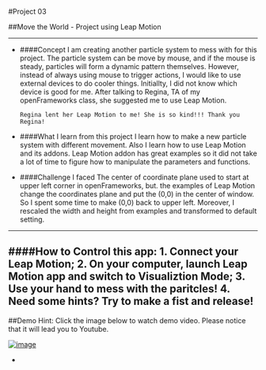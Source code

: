 #Project 03

##Move the World - Project using Leap Motion

-----
* ####Concept
I am creating another particle system to mess with for this project. The particle system can be move by mouse, and if the mouse is steady, particles will form a dynamic pattern themselves. However, instead of always using mouse to trigger actions, I would like to use external devices to do cooler things. Initiallty, I did not know which device is good for me. After talking to Regina, TA of my openFrameworks class, she suggested me to use Leap Motion.

	`Regina lent her Leap Motion to me! She is so kind!!! Thank you Regina!`

* ####What I learn from this project
I learn how to make a new particle system with different movement. Also I learn how to use Leap Motion and its addons. Leap Motion addon has great examples so it did not take a lot of time to figure how to manipulate the parameters and functions. 

* ####Challenge I faced
The center of coordinate plane used to start at upper left corner in openFrameworks, but. the examples of Leap Motion change the coordinates plane and put the (0,0) in the center of window. So I spent some time to make (0,0) back to upper left. Moreover, I rescaled the width and height from examples and transformed to default setting. 

-----
####How to Control this app:
	1. Connect your Leap Motion;
	2. On your computer, launch Leap Motion app and switch to Visualiztion Mode;
	3. Use your hand to mess with the paritcles!
	4. Need some hints? Try to make a fist and release!	
-----
##Demo
Hint: Click the image below to watch demo video. Please notice that it will lead you to Youtube.

[![image](https://github.com/hungk901/CreativeCoding_oF_F15_KuoJui_Hung/blob/master/Project03/screenshots/pic01.png)](http://www.youtube.com/watch?v=qsscm1yj7xo&feature=youtu.be)

-